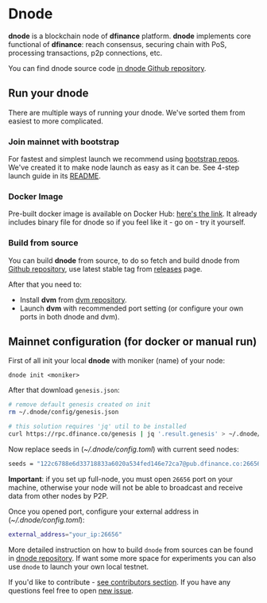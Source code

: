 # Dnode

**dnode** is a blockchain node of **dfinance** platform. **dnode** implements core functional of **dfinance**: reach consensus, securing chain with PoS, processing transactions, p2p connections, etc.

You can find dnode source code [in dnode Github repository](https://github.com/dfinance/dnode).

## Run your dnode

There are multiple ways of running your dnode. We've sorted them from easiest to more complicated.

### Join mainnet with bootstrap

For fastest and simplest launch we recommend using [bootstrap repos](https://github.com/dfinance/bootstrap). We've created it to make node launch as easy as it can be. See 4-step launch guide in its [README](https://github.com/dfinance/bootstrap#dfinance-bootstrap).

### Docker Image

Pre-built docker image is available on Docker Hub: [here's the link](https://hub.docker.com/r/dfinance/dnode). It already includes binary file for dnode so if you feel like it - go on - try it yourself.

### Build from source

You can build **dnode** from source, to do so fetch and build dnode from [Github repository](https://github.com/dfinance/dnode), use latest stable tag from [releases](https://github.com/dfinance/dnode/releases) page.

After that you need to:

* Install **dvm** from [dvm repository](https://github.com/dfinance/dvm).
* Launch **dvm** with recommended port setting \(or configure your own ports in both dnode and dvm\).

## Mainnet configuration \(for docker or manual run\)

First of all init your local **dnode** with moniker \(name\) of your node:

```text
dnode init <moniker>
```

After that download `genesis.json`:

```bash
# remove default genesis created on init
rm ~/.dnode/config/genesis.json

# this solution requires 'jq' util to be installed
curl https://rpc.dfinance.co/genesis | jq '.result.genesis' > ~/.dnode/config/genesis.json
```

Now replace seeds in \(_~/.dnode/config.toml_\) with current seed nodes:

```bash
seeds = "122c6788e6d33718833a6020a534fed146e72ca7@pub.dfinance.co:26656,e12f9bdb7d4490b00743017807327f6172c98b32@pub2.dfinance.co:26656"
```

**Important**: if you set up full-node, you must open `26656` port on your machine, otherwise your node will not be able to broadcast and receive data from other nodes by P2P.


Once you opened port, configure your external address in \(_~/.dnode/config.toml_\):

```bash
external_address="your_ip:26656"
```

More detailed instruction on how to build `dnode` from sources can be found in [dnode repository](https://github.com/dfinance/dnode). If want some more space for experiments you can also use `dnode` to launch your own local testnet.

If you'd like to contribute - [see contributors section](https://github.com/dfinance/dnode#contributors). If you have any questions feel free to open [new issue](https://github.com/dfinance/dnode/issues/new).

